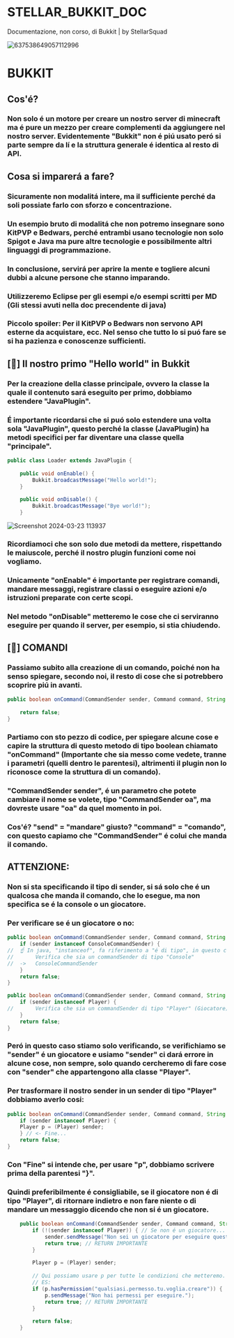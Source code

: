 # STELLAR_BUKKIT_DOC
Documentazione, non corso, di Bukkit | by StellarSquad

![637538649057112996](https://github.com/Tyranzx/STELLAR_BUKKIT_DOC/assets/70720366/4b01f9bc-80ab-46cf-a7f6-4db1813e9cd0)

# BUKKIT
## Cos'é?
### Non solo é un motore per creare un nostro server di minecraft ma é pure un mezzo per creare complementi da aggiungere nel nostro server. Evidentemente "Bukkit" non é piú usato peró si parte sempre da lí e la struttura generale é identica al resto di API.

## Cosa si imparerá a fare?
### Sicuramente non modalitá intere, ma il sufficiente perché da soli possiate farlo con sforzo e concentrazione.
### Un esempio bruto di modalitá che non potremo insegnare sono KitPVP e Bedwars, perché entrambi usano tecnologie non solo **Spigot** e **Java** ma pure altre tecnologie e possibilmente altri linguaggi di programmazione.
### 
### In conclusione, servirá per aprire la mente e togliere alcuni dubbi a alcune persone che stanno imparando.
### Utilizzeremo Eclipse per gli esempi e/o esempi scritti per MD (Gli stessi avuti nella doc precendente di java)
### Piccolo spoiler: Per il KitPVP o Bedwars non servono API esterne da acquistare, ecc. Nel senso che tutto lo si puó fare se si ha pazienza e conoscenze sufficienti.
###
## [👋] Il nostro primo "Hello world" in Bukkit
### Per la creazione della classe principale, ovvero la classe la quale il contenuto sará eseguito per primo, dobbiamo estendere "JavaPlugin".
### É importante ricordarsi che si puó solo estendere una volta sola "JavaPlugin", questo perché la classe (JavaPlugin) ha metodi specifici per far diventare una classe quella "principale".
```java
public class Loader extends JavaPlugin {
	
	public void onEnable() {
		Bukkit.broadcastMessage("Hello world!");
	}
	
	public void onDisable() {
		Bukkit.broadcastMessage("Bye world!");
	}
```
![Screenshot 2024-03-23 113937](https://github.com/Tyranzx/STELLAR_BUKKIT_DOC/assets/70720366/ab9977c8-c4a0-4885-a677-8aa4f839b240)
### Ricordiamoci che son solo due metodi da mettere, rispettando le maiuscole, perché il nostro plugin funzioni come noi vogliamo.
### Unicamente "onEnable" é importante per registrare comandi, mandare messaggi, registrare classi o eseguire azioni e/o istruzioni preparate con certe scopi.
### Nel metodo "onDisable" metteremo le cose che ci serviranno eseguire per quando il server, per esempio, si stia chiudendo.
## [🤖] COMANDI
### Passiamo subito alla creazione di un comando, poiché non ha senso spiegare, secondo noi, il resto di cose che si potrebbero scoprire piú in avanti.
```java
public boolean onCommand(CommandSender sender, Command command, String label, String[] args) {
		
	return false;
}
```
### Partiamo con sto pezzo di codice, per spiegare alcune cose e capire la struttura di questo metodo di tipo boolean chiamato "onCommand" (Importante che sia messo come vedete, tranne i parametri (quelli dentro le parentesi), altrimenti il plugin non lo riconosce come la struttura di un comando).
### "CommandSender sender", é un parametro che potete cambiare il nome se volete, tipo "CommandSender oa", ma dovreste usare "oa" da quel momento in poi.
### Cos'é? "send" = "mandare" giusto? "command" = "comando", con questo capiamo che "CommandSender" é colui che manda il comando.
## ATTENZIONE:
### Non si sta specificando il tipo di sender, si sá solo che é un qualcosa che manda il comando, che lo esegue, ma non specifica se é la console o un giocatore.
### Per verificare se é un giocatore o no:
```java
public boolean onCommand(CommandSender sender, Command command, String label, String[] args) {
	if (sender instanceof ConsoleCommandSender) {
//	☝ In java, "instanceof", fa riferimento a "é di tipo", in questo caso:
//  	 Verifica che sia un commandSender di tipo "Console"
// 	->   ConsoleCommandSender
	}
	return false;
}
```
```java
public boolean onCommand(CommandSender sender, Command command, String label, String[] args) {
	if (sender instanceof Player) {
//  	 Verifica che sia un commandSender di tipo "Player" (Giocatore)
	}
	return false;
}
```
### Peró in questo caso stiamo solo verificando, se verifichiamo se "sender" é un giocatore e usiamo "sender" ci dará errore in alcune cose, non sempre, solo quando cercheremo di fare cose con "sender" che appartengono alla classe "Player".
### Per trasformare il nostro sender in un sender di tipo "Player" dobbiamo averlo cosi:
```java
public boolean onCommand(CommandSender sender, Command command, String label, String[] args) {
	if (sender instanceof Player) {
	Player p = (Player) sender;
	} // <- Fine...
	return false;
}
```
### Con "Fine" si intende che, per usare "p", dobbiamo scrivere prima della parentesi "}".
### Quindi preferibilmente é consigliabile, se il giocatore non é di tipo "Player", di ritornare indietro e non fare niente o di mandare un messaggio dicendo che non si é un giocatore.
```java
	public boolean onCommand(CommandSender sender, Command command, String label, String[] args) {
		if (!(sender instanceof Player)) { // Se non é un giocatore...
			sender.sendMessage("Non sei un giocatore per eseguire questo comando.");
			return true; // RETURN IMPORTANTE
		}
		
		Player p = (Player) sender;
		
		// Qui possiamo usare p per tutte le condizioni che metteremo.
		// ES:
		if (p.hasPermission("qualsiasi.permesso.tu.voglia.creare")) {
			p.sendMessage("Non hai permessi per eseguire.");
			return true; // RETURN IMPORTANTE
		}
		
		return false;
	}
```
